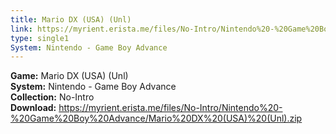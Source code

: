 ```yaml
---
title: Mario DX (USA) (Unl)
link: https://myrient.erista.me/files/No-Intro/Nintendo%20-%20Game%20Boy%20Advance/Mario%20DX%20(USA)%20(Unl).zip
type: single1
System: Nintendo - Game Boy Advance
---
```

<b>Game:</b> Mario DX (USA) (Unl)<br>
<b>System:</b> Nintendo - Game Boy Advance<br>
<b>Collection:</b> No-Intro<br>
<b>Download:</b> https://myrient.erista.me/files/No-Intro/Nintendo%20-%20Game%20Boy%20Advance/Mario%20DX%20(USA)%20(Unl).zip
